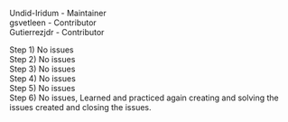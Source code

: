 Undid-Iridum  - Maintainer  
gsvetleen  - Contributor  
Gutierrezjdr  - Contributor  

Step 1) No issues  
Step 2) No issues  
Step 3) No issues  
Step 4) No issues  
Step 5) No issues  
Step 6) No issues, Learned and practiced again creating and solving the issues created and closing the issues.
